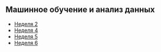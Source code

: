## Машинное обучение и анализ данных

* [Неделя 2](week-2)
* [Неделя 4](week-4)
* [Неделя 5](week-5)
* [Неделя 6](week-6)

